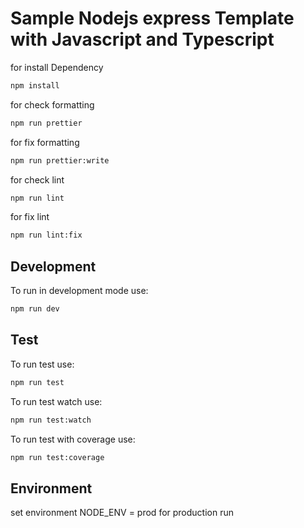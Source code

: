 # Sample Nodejs express Template with Javascript and Typescript

for install Dependency

```bash
npm install
```

for check formatting

```bash
npm run prettier
```

for fix formatting

```bash
npm run prettier:write
```

for check lint

```bash
npm run lint
```

for fix lint

```bash
npm run lint:fix
```

## Development

To run in development mode use:

```bash
npm run dev
```

## Test

To run test use:

```bash
npm run test
```

To run test watch use:

```bash
npm run test:watch
```

To run test with coverage use:

```bash
npm run test:coverage
```

## Environment

set environment NODE_ENV = prod for production run
